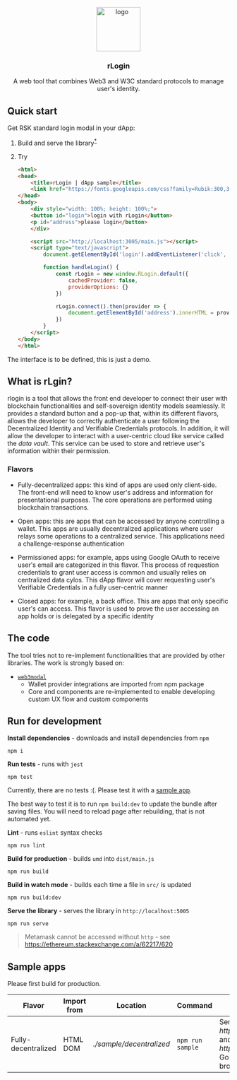 <p align="middle">
    <img src="https://www.rifos.org/assets/img/logo.svg" alt="logo" height="100" >
</p>
<h3 align="middle">rLogin</h3>
<p align="middle">
    A web tool that combines Web3 and W3C standard protocols to manage user's identity.
</p>

## Quick start

Get RSK standard login modal in your dApp:

1. Build and serve the library<sup><a href="#run-for-development">*</a></sup>
2. Try

    ```html
    <html>
    <head>
        <title>rLogin | dApp sample</title>
        <link href="https://fonts.googleapis.com/css?family=Rubik:300,300i,400,400i,500,500i,700,700i,900,900i&amp;display=swap" rel="stylesheet">
    </head>
    <body>
        <div style="width: 100%; height: 100%;">
        <button id="login">login with rLogin</button>
        <p id="address">please login</button>
        </div>

        <script src="http://localhost:3005/main.js"></script>
        <script type="text/javascript">
            document.getElementById('login').addEventListener('click', handleLogin);

            function handleLogin() {
                const rLogin = new window.RLogin.default({
                    cachedProvider: false,
                    providerOptions: {}
                })

                rLogin.connect().then(provider => {
                    document.getElementById('address').innerHTML = provider.selectedAddress
                })
            }
        </script>
    </body>
    </html>
    ```

The interface is to be defined, this is just a demo.

## What is rLgin?

rlogin is a tool that allows the front end developer to connect their user with blockchain functionalities and self-sovereign identity models seamlessly. It provides a standard button and a pop-up that, within its different flavors, allows the developer to correctly authenticate a user following the Decentralized Identity and Verifiable Credentials protocols. In addition, it will allow the developer to interact with a user-centric cloud like service called the _data vault_. This service can be used to store and retrieve user's information within their permission.

### Flavors

- Fully-decentralized apps: this kind of apps are used only client-side. The front-end will need to know user's address and information for presentational purposes. The core operations are performed using blockchain transactions.

- Open apps: this are apps that can be accessed by anyone controlling a wallet. This apps are usually decentralized applications where user relays some operations to a centralized service. This applications need a challenge-response authentication

- Permissioned apps: for example, apps using Google OAuth to receive user's email are categorized in this flavor. This process of requestion credentials to grant user access is common and usually relies on centralized data cylos. This dApp flavor will cover requesting user's Verifiable Credentials in a fully user-centric manner

- Closed apps: for example, a back office. This are apps that only specific user's can access. This flavor is used to prove the user accessing an app holds or is delegated by a specific identity

## The code

The tool tries not to re-implement functionalities that are provided by other libraries. The work is strongly based on:

- [`web3modal`](https://github.com/web3Modal/web3modal/)
    - Wallet provider integrations are imported from npm package
    - Core and components are re-implemented to enable developing custom UX flow and custom components

## Run for development

**Install dependencies** - downloads and install dependencies from `npm`

```
npm i
```

**Run tests** - runs with `jest`

```
npm test
```

Currently, there are no tests :(. Please test it with a [sample app](#sample-apps).

The best way to test it is to run `npm build:dev` to update the bundle after saving files. You will need to reload page after rebuilding, that is not automated yet.

**Lint** - runs `eslint` syntax checks

```
npm run lint
```

**Build for production** - builds `umd` into `dist/main.js`

```
npm run build
```

**Build in watch mode** - builds each time a file in `src/` is updated

```
npm run build:dev
```

**Serve the library** - serves the library in `http://localhost:5005`

```
npm run serve
```

> Metamask cannot be accessed without `http` - see https://ethereum.stackexchange.com/a/62217/620

## Sample apps

Please first build for production.

| Flavor | Import from | Location | Command |  |
| - | - | - | - | - |
| Fully-decentralized | HTML DOM | _./sample/decentralized_ | `npm run sample` | Serves the library in _http://localhost:3006_ and a dApp in _http://localhost:3006_. Go to _3006_ with your browser |
